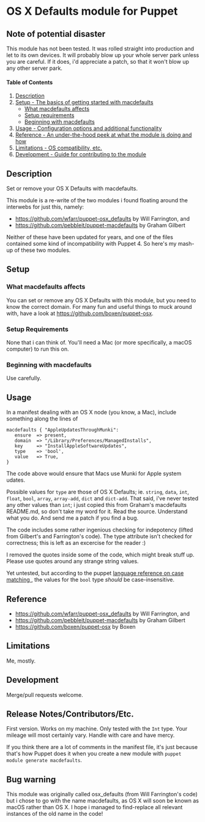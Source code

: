 # OS X Defaults module for Puppet

## Note of potential disaster

This module has not been tested. It was rolled straight into production and
let to its own devices. It will probably blow up your whole server park unless
you are careful. If it does, i'd appreciate a patch, so that it won't blow up
any other server park.

#### Table of Contents

1. [Description](#description)
1. [Setup - The basics of getting started with macdefaults](#setup)
    * [What macdefaults affects](#what-macdefaults-affects)
    * [Setup requirements](#setup-requirements)
    * [Beginning with macdefaults](#beginning-with-macdefaults)
1. [Usage - Configuration options and additional functionality](#usage)
1. [Reference - An under-the-hood peek at what the module is doing and how](#reference)
1. [Limitations - OS compatibility, etc.](#limitations)
1. [Development - Guide for contributing to the module](#development)

## Description

Set or remove your OS X Defaults with macdefaults.

This module is a re-write of the two modules i found floating around the
interwebs for just this, namely:

* https://github.com/wfarr/puppet-osx_defaults by Will Farrington, and
* https://github.com/pebbleit/puppet-macdefaults by Graham Gilbert

Neither of these have been updated for years, and one of the files contained
some kind of incompatibility with Puppet 4. So here's my mash-up of these two
modules.


## Setup

### What macdefaults affects

You can set or remove any OS X Defaults with this module, but you need to know
the correct domain. For many fun and useful things to muck around with, have a
look at https://github.com/boxen/puppet-osx.

### Setup Requirements

None that i can think of. You'll need a Mac (or more specifically, a macOS
computer) to run this on.

### Beginning with macdefaults

Use carefully.

## Usage

In a manifest dealing with an OS X node (you know, a Mac), include something
along the lines of

```
macdefaults { "AppleUpdatesThroughMunki":
   ensure  => present,
   domain  => "/Library/Preferences/ManagedInstalls",
   key     => "InstallAppleSoftwareUpdates",
   type    => 'bool',
   value   => True,
}
```
The code above would ensure that Macs use Munki for Apple system udates.

Possible values for `type` are those of OS X Defaults; ie. `string`, `data`,
`int`, `float`, `bool`, `array`, `array-add`, `dict` and `dict-add`. That said,
i've never tested any other values than `int`; i just copied this from Graham's
macdefaults README.md, so don't take my word for it. Read the source. Understand
what you do. And send me a patch if you find a bug.

The code includes some rather ingenious checking for indepotency (lifted from
Gilbert's and Farrington's code). The type attribute isn't checked for
correctness; this is left as an excercise for the reader :)

I removed the quotes inside some of the code, which might break stuff up.
Please use quotes around any strange string values.

Yet untested, but according to the puppet [language reference on case matching
](https://docs.puppet.com/puppet/latest/reference/lang_conditional.html#case-matching-1),
the values for the `bool` type _should_ be case-insensitive.

## Reference

* https://github.com/wfarr/puppet-osx_defaults by Will Farrington, and
* https://github.com/pebbleit/puppet-macdefaults by Graham Gilbert
* https://github.com/boxen/puppet-osx by Boxen

## Limitations

Me, mostly.

## Development

Merge/pull requests welcome.

## Release Notes/Contributors/Etc.

First version. Works on my machine. Only tested with the `Int` type. Your
mileage will most certainly vary. Handle with care and have mercy.

If you think there are a lot of comments in the manifest file, it's just because
that's how Puppet does it when you create a new module with `puppet module
generate macdefaults`.

## Bug warning

This module was originally called osx_defaults (from Will Farrington's code) but
i chose to go with the name macdefaults, as OS X will soon be known as macOS
rather than OS X. I hope i managed to find-replace all relevant instances of the
old name in the code!
